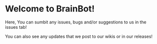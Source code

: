 <h1 text-align='center'>Welcome to BrainBot!</h1>

Here, You can sumbit any issues, bugs and/or suggestions to us in the issues tab!

You can also see any updates that we post to our wikis or in our releases!
